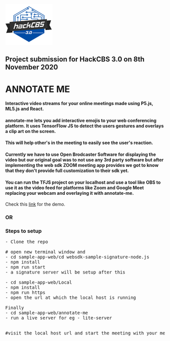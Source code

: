 <img src="./logo.png">

##
## Project submission for HackCBS 3.0 on 8th November 2020

# ANNOTATE ME 

#### Interactive video streams for your online meetings made using P5.js, ML5.js and React.

#### annotate-me lets you add interactive emojis to your web conferencing platform. It uses TensorFlow JS to detect the users gestures and overlays a clip art on the screen.

#### This will help other's in the meeting to easily see the user's reaction.

#### Currently we have to use Open Brodcaster Software for displaying the video but our original goal was to not use any 3rd party software but after implementing the web sdk ZOOM meeting app provides we got to know that they don't provide full customization to their sdk yet.

#### You can run the TFJS project on your localhost and use a tool like OBS to use it as the video feed for platforms like Zoom and Google Meet replacing your webcam and overlaying it with annotate-me.

Check this [link](https://youtu.be/wAGjN4fJQ24) for the demo.

### OR


### Steps to setup
<pre>
- Clone the repo 

# open new terminal window and
- cd sample-app-web/cd websdk-sample-signature-node.js 
- npm install
- npm run start
- a signature server will be setup after this

- cd sample-app-web/Local
- npm install
- npm run https
- open the url at which the local host is running

Finally
- cd sample-app-web/annotate-me
- run a live server for eg - lite-server


#visit the local host url and start the meeting with your meeting id and password.

</pre>

#
